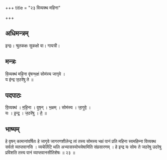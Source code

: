 +++
title = "२३ विव्यक्थ महिना"

+++
## अधिमन्त्रम्
इन्द्रः। श्रुतकक्षः सुकक्षो वा। गायत्री।

## मन्त्रः
वि॒व्यक्थ॑ महि॒ना वृ॑षन्भ॒क्षं सोम॑स्य जागृवे ।  
य इ॑न्द्र ज॒ठरे॑षु ते ॥

## पदपाठः
वि॒व्यक्थ॑ । म॒हि॒ना । वृ॒ष॒न् । भ॒क्षम् । सोम॑स्य । जा॒गृ॒वे॒ ।  
यः । इ॒न्द्र॒ । ज॒ठरे॑षु । ते॒ ॥

## भाष्यम्
हे वृषन् कामानांवर्षितः हे जागृवे जागरणशीलेन्द्र त्वं तस्य सोमस्य भक्षं पानं प्रति महिना स्वमहिम्ना विव्यक्थ सर्वतो व्याप्तवानसि । व्यचेर्लिटि थलि अभ्यासस्योभयेषामिति संप्रसारणम् । हे इन्द्र यः सोमः ते जठरेषु उदरेषु प्रविशति तस्य पानं व्याप्तवानसीतिशेषः ॥ २३ ॥